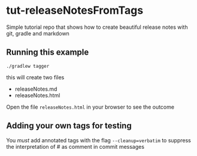 tut-releaseNotesFromTags
========================

Simple tutorial repo that shows how to create beautiful release notes with git, gradle and markdown

## Running this example

```
./gradlew tagger
```

this will create two files

* releaseNotes.md
* releaseNotes.html

Open the file `releaseNotes.html` in your browser to see the outcome

## Adding your own tags for testing

You *must* add annotated tags with the flag `--cleanup=verbatim` to suppress the interpretation of # as comment in commit messages

